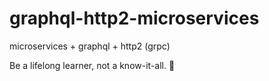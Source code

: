 # graphql-http2-microservices

microservices + graphql + http2 (grpc)

<!-- INSPIRATIONAL_QUOTE_START -->
Be a lifelong learner, not a know-it-all.
🦖
<!-- INSPIRATIONAL_QUOTE_END -->
